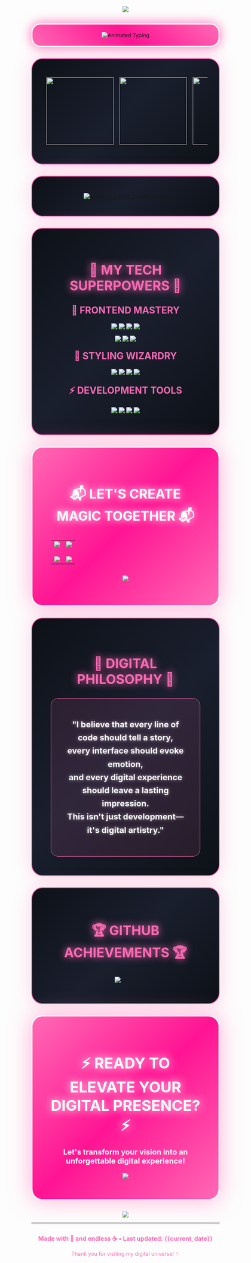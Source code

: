 <div align="center">

<!-- 🌟 ANIMATED BANNER WITH GLOW EFFECT -->
<img src="https://capsule-render.vercel.app/api?type=waving&color=0:FF69B4,50:FF1493,100:FF69B4&height=250&section=header&reversal=false&animation=scale&text=HASSAN+NADEEM&fontSize=80&fontAlign=50&fontAlignY=65&desc=FRONTEND+VISIONARY+•+UI/UX+ARTIST&descAlign=50&descAlignY=90&descSize=25&stroke=FF69B4&strokeWidth=3" />

<!-- 🎯 ANIMATED TYPING TEXT WITH MULTIPLE EFFECTS -->
<div style="background: linear-gradient(45deg, #FF69B4, #FF1493, #FF69B4); padding: 20px; border-radius: 25px; margin: 30px 0; border: 3px solid white; box-shadow: 0 0 30px #FF69B4;">
  <img src="https://readme-typing-svg.herokuapp.com/?font=Fira+Code&weight=800&size=30&duration=4000&pause=1000&color=FFFFFF&center=true&vCenter=true&width=800&height=60&lines=🌟+WELCOME+TO+MY+DIGITAL+REALM+🌟;💫+WHERE+CODE+MEETS+CREATIVITY;🎨+DESIGNING+THE+FUTURE+TODAY;🚀+BUILDING+LEGACIES+IN+CODE;⚡+INNOVATING+ONE+LINE+AT+A+TIME;✨+CRAFTING+DIGITAL+MASTERPIECES" alt="Animated Typing" />
</div>

<!-- 🔥 GLOWING STATS CONTAINER -->
<div style="background: linear-gradient(135deg, #0d1117 0%, #1a1f2e 50%, #0d1117 100%); padding: 30px; border-radius: 30px; border: 2px solid #FF69B4; box-shadow: 0 0 50px rgba(255,105,180,0.3); margin: 30px 0;">

<!-- 🏆 MAIN STATS GRID -->
<table align="center" width="100%">
  <tr>
    <td align="center" width="33%">
      <img height="180" src="https://github-readme-stats.vercel.app/api?username=hassannadeemansari&show_icons=true&theme=radical&hide_border=true&bg_color=0d1117&title_color=FF69B4&icon_color=FF69B4&text_color=ffffff&include_all_commits=true&count_private=true&custom_title=🚀+GITHUB+STATS&border_color=FF69B4&border_radius=20" />
    </td>
    <td align="center" width="33%">
      <img height="180" src="https://github-readme-streak-stats.herokuapp.com/?user=hassannadeemansari&theme=radical&hide_border=true&background=0d1117&ring=FF69B4&fire=FF69B4&currStreakLabel=FF69B4&dates=ffffff&border_color=FF69B4&border_radius=20" />
    </td>
    <td align="center" width="33%">
      <img height="180" src="https://github-readme-stats.vercel.app/api/top-langs/?username=hassannadeemansari&layout=compact&theme=radical&hide_border=true&bg_color=0d1117&title_color=FF69B4&text_color=ffffff&langs_count=8&custom_title=💻+TOP+LANGUAGES&border_color=FF69B4&border_radius=20" />
    </td>
  </tr>
</table>

</div>

<!-- 📊 ACTIVITY GRAPH WITH NEON GLOW -->
<div style="background: linear-gradient(135deg, #0d1117 0%, #1a1f2e 50%, #0d1117 100%); padding: 30px; border-radius: 30px; border: 2px solid #FF69B4; box-shadow: 0 0 50px rgba(255,105,180,0.3); margin: 30px 0;">

[![Hassan's GitHub Activity Graph](https://github-readme-activity-graph.vercel.app/graph?username=hassannadeemansari&custom_title=MY+CODING+JOURNEY+📈&theme=react-dark&bg_color=0d1117&hide_border=true&line=FF69B4&point=FF69B4&area=true&area_color=FF69B4&title_color=FF69B4&color=FFFFFF&border_color=FF69B4&border_radius=20)](https://github.com/hassannadeemansari)

</div>

<!-- 🛠️ TECH STACK GALAXY -->
<div style="background: linear-gradient(135deg, #0d1117 0%, #1a1f2e 50%, #0d1117 100%); padding: 40px; border-radius: 30px; border: 2px solid #FF69B4; box-shadow: 0 0 50px rgba(255,105,180,0.3); margin: 30px 0;">

<h2 align="center" style="color: #FF69B4; font-size: 35px; text-shadow: 0 0 20px #FF69B4; margin-bottom: 30px;">
  💫 MY TECH SUPERPOWERS 💫
</h2>

<!-- Frontend Technologies -->
<h3 align="center" style="color: #FF69B4; font-size: 25px; margin: 20px 0;">🎨 FRONTEND MASTERY</h3>
<p align="center">
  <img src="https://img.shields.io/badge/React-61DAFB?style=for-the-badge&logo=react&logoColor=black&labelColor=0d1117&borderColor=FF69B4&borderWidth=2" />
  <img src="https://img.shields.io/badge/TypeScript-3178C6?style=for-the-badge&logo=typescript&logoColor=white&labelColor=0d1117&borderColor=FF69B4&borderWidth=2" />
  <img src="https://img.shields.io/badge/Next.js-000000?style=for-the-badge&logo=next.js&logoColor=white&labelColor=0d1117&borderColor=FF69B4&borderWidth=2" />
  <img src="https://img.shields.io/badge/Vue.js-4FC08D?style=for-the-badge&logo=vue.js&logoColor=white&labelColor=0d1117&borderColor=FF69B4&borderWidth=2" />
</p>
<p align="center">
  <img src="https://img.shields.io/badge/JavaScript-F7DF1E?style=for-the-badge&logo=javascript&logoColor=black&labelColor=0d1117&borderColor=FF69B4&borderWidth=2" />
  <img src="https://img.shields.io/badge/HTML5-E34F26?style=for-the-badge&logo=html5&logoColor=white&labelColor=0d1117&borderColor=FF69B4&borderWidth=2" />
  <img src="https://img.shields.io/badge/CSS3-1572B6?style=for-the-badge&logo=css3&logoColor=white&labelColor=0d1117&borderColor=FF69B4&borderWidth=2" />
</p>

<!-- Styling Frameworks -->
<h3 align="center" style="color: #FF69B4; font-size: 25px; margin: 20px 0;">🌈 STYLING WIZARDRY</h3>
<p align="center">
  <img src="https://img.shields.io/badge/Tailwind-38B2AC?style=for-the-badge&logo=tailwind-css&logoColor=white&labelColor=0d1117&borderColor=FF69B4&borderWidth=2" />
  <img src="https://img.shields.io/badge/SASS-CC6699?style=for-the-badge&logo=sass&logoColor=white&labelColor=0d1117&borderColor=FF69B4&borderWidth=2" />
  <img src="https://img.shields.io/badge/Figma-F24E1E?style=for-the-badge&logo=figma&logoColor=white&labelColor=0d1117&borderColor=FF69B4&borderWidth=2" />
  <img src="https://img.shields.io/badge/Bootstrap-7952B3?style=for-the-badge&logo=bootstrap&logoColor=white&labelColor=0d1117&borderColor=FF69B4&borderWidth=2" />
</p>

<!-- Tools & Platforms -->
<h3 align="center" style="color: #FF69B4; font-size: 25px; margin: 20px 0;">⚡ DEVELOPMENT TOOLS</h3>
<p align="center">
  <img src="https://img.shields.io/badge/Git-F05032?style=for-the-badge&logo=git&logoColor=white&labelColor=0d1117&borderColor=FF69B4&borderWidth=2" />
  <img src="https://img.shields.io/badge/Vercel-000000?style=for-the-badge&logo=vercel&logoColor=white&labelColor=0d1117&borderColor=FF69B4&borderWidth=2" />
  <img src="https://img.shields.io/badge/VS_Code-007ACC?style=for-the-badge&logo=visual-studio-code&logoColor=white&labelColor=0d1117&borderColor=FF69B4&borderWidth=2" />
  <img src="https://img.shields.io/badge/Netlify-00C7B7?style=for-the-badge&logo=netlify&logoColor=white&labelColor=0d1117&borderColor=FF69B4&borderWidth=2" />
</p>

</div>

<!-- 🎯 CONTACT SECTION WITH FLOATING EFFECT -->
<div style="background: linear-gradient(135deg, #FF69B4 0%, #FF1493 50%, #FF69B4 100%); padding: 50px; border-radius: 30px; margin: 30px 0; border: 3px solid white; box-shadow: 0 0 60px rgba(255,105,180,0.5);">

<h2 align="center" style="color: white; font-size: 35px; text-shadow: 0 0 20px white; margin-bottom: 30px;">
  📬 LET'S CREATE MAGIC TOGETHER 📬
</h2>

<!-- Contact Buttons Grid -->
<table align="center" width="80%">
  <tr>
    <td align="center">
      <a href="https://hassan-nadeem.vercel.app" style="text-decoration: none;">
        <img src="https://img.shields.io/badge/🎨_PORTFOLIO-FFFFFF?style=for-the-badge&logo=vercel&logoColor=black&labelColor=FF69B4&borderColor=white&borderWidth=3" />
      </a>
    </td>
    <td align="center">
      <a href="mailto:hasssannann234@gmail.com" style="text-decoration: none;">
        <img src="https://img.shields.io/badge/📧_EMAIL-FFFFFF?style=for-the-badge&logo=gmail&logoColor=black&labelColor=FF69B4&borderColor=white&borderWidth=3" />
      </a>
    </td>
  </tr>
  <tr>
    <td align="center" style="padding-top: 20px;">
      <a href="https://wa.me/923452524816" style="text-decoration: none;">
        <img src="https://img.shields.io/badge/💬_WHATSAPP-FFFFFF?style=for-the-badge&logo=whatsapp&logoColor=black&labelColor=FF69B4&borderColor=white&borderWidth=3" />
      </a>
    </td>
    <td align="center" style="padding-top: 20px;">
      <a href="https://linkedin.com/in/yourusername" style="text-decoration: none;">
        <img src="https://img.shields.io/badge/💼_LINKEDIN-FFFFFF?style=for-the-badge&logo=linkedin&logoColor=black&labelColor=FF69B4&borderColor=white&borderWidth=3" />
      </a>
    </td>
  </tr>
</table>

<!-- Visitor Counter -->
<p align="center" style="margin-top: 30px;">
  <img src="https://komarev.com/ghpvc/?username=hassannadeemansari&color=FFFFFF&style=for-the-badge&label=VISITORS+COUNT+✨&labelColor=FF69B4" />
</p>

</div>

<!-- 🌟 INSPIRATION QUOTE SECTION -->
<div style="background: linear-gradient(135deg, #0d1117 0%, #1a1f2e 50%, #0d1117 100%); padding: 50px; border-radius: 30px; border: 2px solid #FF69B4; box-shadow: 0 0 50px rgba(255,105,180,0.3); margin: 30px 0;">

<h2 align="center" style="color: #FF69B4; font-size: 35px; text-shadow: 0 0 20px #FF69B4; margin-bottom: 30px;">
  💭 DIGITAL PHILOSOPHY 💭
</h2>

<div align="center" style="background: rgba(255,105,180,0.1); padding: 30px; border-radius: 20px; border: 1px solid #FF69B4;">
  <p style="color: #FFFFFF; font-size: 22px; font-weight: bold; line-height: 1.6; text-shadow: 0 0 10px rgba(255,255,255,0.5);">
    "I believe that every line of code should tell a story,<br>
    every interface should evoke emotion,<br>
    and every digital experience should leave a lasting impression.<br>
    This isn't just development—it's digital artistry."
  </p>
</div>

</div>

<!-- 🏆 TROPHIES SECTION -->
<div style="background: linear-gradient(135deg, #0d1117 0%, #1a1f2e 50%, #0d1117 100%); padding: 40px; border-radius: 30px; border: 2px solid #FF69B4; box-shadow: 0 0 50px rgba(255,105,180,0.3); margin: 30px 0;">

<h2 align="center" style="color: #FF69B4; font-size: 35px; text-shadow: 0 0 20px #FF69B4; margin-bottom: 30px;">
  🏆 GITHUB ACHIEVEMENTS 🏆
</h2>

[![trophy](https://github-profile-trophy.vercel.app/?username=hassannadeemansari&theme=radical&no-frame=true&row=1&margin-w=15&margin-h=15&column=7)](https://github.com/ryo-ma/github-profile-trophy)

</div>

<!-- 🚀 CALL TO ACTION FOOTER -->
<div style="background: linear-gradient(135deg, #FF69B4 0%, #FF1493 50%, #FF69B4 100%); padding: 40px; border-radius: 30px; margin: 30px 0; border: 3px solid white; box-shadow: 0 0 60px rgba(255,105,180,0.5);">

<h2 align="center" style="color: white; font-size: 40px; text-shadow: 0 0 25px white; margin-bottom: 20px;">
  ⚡ READY TO ELEVATE YOUR DIGITAL PRESENCE? ⚡
</h2>

<p align="center" style="color: white; font-size: 20px; font-weight: bold;">
  Let's transform your vision into an unforgettable digital experience!
</p>

<p align="center" style="margin-top: 20px;">
  <img src="https://img.shields.io/badge/🚀_AVAILABLE_FOR_PROJECTS-FFFFFF?style=for-the-badge&logo=rocket&logoColor=black&labelColor=FF69B4&borderColor=white&borderWidth=3" />
</p>

</div>

<!-- 🌊 ANIMATED WAVING FOOTER -->
<img src="https://capsule-render.vercel.app/api?type=waving&color=0:FF69B4,50:FF1493,100:FF69B4&height=150&section=footer&reversal=true&animation=blinking" />

---
<div align="center" style="margin-top: 30px;">

<p style="color: #FF69B4; font-size: 16px;">
  <strong>Made with 💖 and endless ☕ • Last updated: {{current_date}}</strong>
</p>

<p style="color: #FF69B4; font-size: 14px;">
  Thank you for visiting my digital universe! ✨
</p>

</div>

